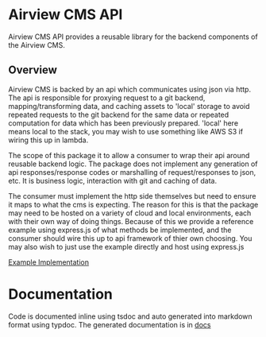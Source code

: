 # Airview CMS API

Airview CMS API provides a reusable library for the backend components of the Airview CMS.

## Overview

Airview CMS is backed by an api which communicates using json via http. The api is responsible for proxying request to a git backend, mapping/transforming data, and caching assets to 'local' storage to avoid repeated requests to the git backend for the same data or repeated
computation for data which has been previously prepared. 'local' here means local to the stack, you may wish to use something like AWS S3 if wiring this up in lambda.

The scope of this package it to allow a consumer to wrap their api around reusable backend logic. The package does not implement any generation of api responses/response codes or marshalling of request/responses to json, etc. It is business logic, interaction with git and caching of data.

The consumer must implement the http side themselves but need to ensure it maps to what the cms is expecting. The reason for this is that the package may need to be hosted on a variety of cloud and local environments, each with their own way of doing things. Because of this we provide a reference example using express.js of what methods be implemented, and the consumer should wire this up to api framework of thier own choosing. You may also wish to just use the example directly and host using express.js

[Example Implementation](/apps/airview-demo-api)

# Documentation

Code is documented inline using tsdoc and auto generated into markdown format using typdoc. The generated documentation is in [docs](docs)

